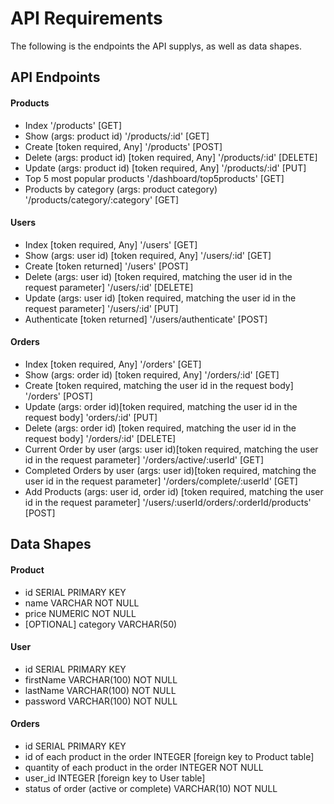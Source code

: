 # API Requirements
The following is the endpoints the API supplys, as well as data shapes.

## API Endpoints
#### Products
- Index '/products' [GET]
- Show (args: product id) '/products/:id' [GET]
- Create [token required, Any] '/products' [POST]
- Delete (args: product id) [token required, Any] '/products/:id' [DELETE]
- Update (args: product id) [token required, Any] '/products/:id' [PUT]
- Top 5 most popular products '/dashboard/top5products' [GET]
- Products by category (args: product category) '/products/category/:category' [GET]

#### Users
- Index [token required, Any] '/users' [GET]
- Show (args: user id) [token required, Any] '/users/:id' [GET]
- Create [token returned] '/users' [POST]
- Delete (args: user id) [token required, matching the user id in the request parameter] '/users/:id' [DELETE]
- Update (args: user id) [token required, matching the user id in the request parameter] '/users/:id' [PUT]
- Authenticate [token returned] '/users/authenticate' [POST]

#### Orders
- Index [token required, Any] '/orders' [GET]
- Show (args: order id) [token required, Any] '/orders/:id' [GET]
- Create [token required, matching the user id in the request body] '/orders' [POST]
- Update (args: order id)[token required, matching the user id in the request body] 'orders/:id' [PUT]
- Delete (args: order id) [token required, matching the user id in the request body] '/orders/:id' [DELETE]
- Current Order by user (args: user id)[token required, matching the user id in the request parameter] '/orders/active/:userId' [GET]
- Completed Orders by user (args: user id)[token required, matching the user id in the request parameter] '/orders/complete/:userId' [GET]
- Add Products (args: user id, order id) [token required, matching the user id in the request parameter] '/users/:userId/orders/:orderId/products' [POST]


## Data Shapes
#### Product
-  id SERIAL PRIMARY KEY    
- name VARCHAR NOT NULL
- price NUMERIC NOT NULL
- [OPTIONAL] category VARCHAR(50)

#### User
- id SERIAL PRIMARY KEY
- firstName VARCHAR(100) NOT NULL
- lastName VARCHAR(100) NOT NULL
- password VARCHAR(100) NOT NULL

#### Orders
- id SERIAL PRIMARY KEY
- id of each product in the order INTEGER [foreign key to Product table]
- quantity of each product in the order INTEGER NOT NULL
- user_id INTEGER [foreign key to User table]
- status of order (active or complete) VARCHAR(10) NOT NULL

